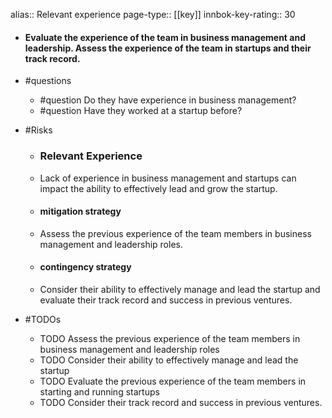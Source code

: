 alias:: Relevant experience
page-type:: [[key]]
innbok-key-rating:: 30
- #### Evaluate the experience of the team in business management and leadership. Assess the experience of the team in startups and their track record.
- #questions
  - #question Do they have experience in business management?
  - #question Have they worked at a startup before?
- #Risks

  - ### Relevant Experience
  - Lack of experience in business management and startups can impact the ability to effectively lead and grow the startup.
  - #### mitigation strategy
  - Assess the previous experience of the team members in business management and leadership roles.
  - #### contingency strategy
  - Consider their ability to effectively manage and lead the startup and evaluate their track record and success in previous ventures.
- #TODOs
  - TODO Assess the previous experience of the team members in business management and leadership roles
  - TODO  Consider their ability to effectively manage and lead the startup
  - TODO Evaluate the previous experience of the team members in starting and running startups
  - TODO  Consider their track record and success in previous ventures.


